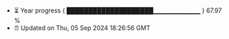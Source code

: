 - ⏳ Year progress { ████████████████████▁▁▁▁▁▁▁▁▁▁ } 67.97 %
- ⏰ Updated on Thu, 05 Sep 2024 18:26:56 GMT

